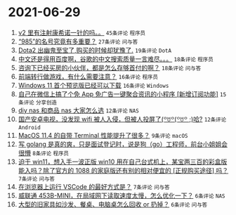 # 2021-06-29

1. [v2 里有注射康希诺一针的吗。。](https://www.v2ex.com/t/786385) `45条评论` `程序员`
1. [“985”的名号究竟有多重要？](https://www.v2ex.com/t/786368) `27条评论` `问与答`
1. [Dota2 出幽鬼至宝了,购买的时候却犹豫了.](https://www.v2ex.com/t/786372) `19条评论` `DotA`
1. [中文还是得用百度啊，谷歌的中文搜索质量一言难尽。。。](https://www.v2ex.com/t/786401) `18条评论` `程序员`
1. [咨询下已经买房的小伙伴，都是怎么存够首付的啊？](https://www.v2ex.com/t/786398) `18条评论` `问与答`
1. [前端转行做游戏，有什么需要注意？](https://www.v2ex.com/t/786371) `16条评论` `程序员`
1. [Windows 11 首个预览版已经可以下载](https://www.v2ex.com/t/786369) `16条评论` `Windows`
1. [自己在微信上搞了个免 App 免广告一键聚合资讯的小程序 [新增订阅功能]](https://www.v2ex.com/t/786387) `15条评论` `分享创造`
1. [diy nas 和商品 nas 大家怎么选](https://www.v2ex.com/t/786377) `12条评论` `NAS`
1. [国产安卓电视，没发现 wifi 被人入侵，但被人投屏了(꒪ꇴ꒪(꒪ꇴ꒪ ;)哈?](https://www.v2ex.com/t/786375) `12条评论` `Android`
1. [MacOS 11.4 的自带 Terminal 性能提升了很多？](https://www.v2ex.com/t/786386) `9条评论` `macOS`
1. [写 golang 是真的爽，只是面试登记时，说是狗（go）工程师，前台小姐姐会很懵](https://www.v2ex.com/t/786381) `8条评论` `程序员`
1. [迫于 win11，想入手一波正版 win10 用在自己台式机上，某宝两三百的彩盒版能入吗？除了官方的 1088 的家庭版还有别的相对便宜的 [正规购买途径] 吗？](https://www.v2ex.com/t/786389) `7条评论` `问与答`
1. [在浏览器上运行 VSCode 的最好方式是？](https://www.v2ex.com/t/786384) `7条评论` `问与答`
1. [威联通 453B-MINI，在局域网下读取速度太慢，怎么优化一下？](https://www.v2ex.com/t/786392) `6条评论` `NAS`
1. [大型的旧家具如沙发、餐桌、电脑桌怎么回收 or 扔掉？](https://www.v2ex.com/t/786370) `6条评论` `问与答`
